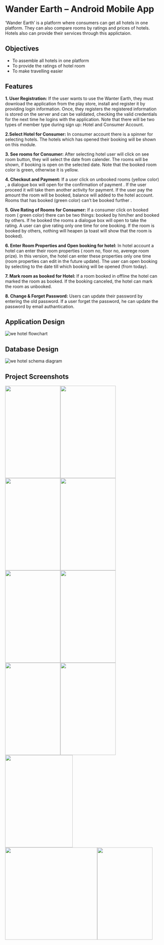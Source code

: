 # Wander Earth – Android Mobile App
‘Wander Earth’ is a platform where consumers can get all hotels in one platform. They can also compare rooms by ratings and prices of hotels. Hotels also can provide their services through this applictaion. 



## Objectives
* To assemble all hotels in one platform
* To provide the ratings of hotel room
* To make travelling easier



## Features

**1. User Registration:** If the user wants to use the Wanter Earth, they must download the application from the play store, install and register it by providing login information. Once, they registers the registered information is stored on the server and can be validated, checking the valid credentials for the next time he logins with the application. Note that there will be two types of member type during sign up: Hotel and Consumer Account.

**2.Select Hotel for Consumer:** In consumer account there is a spinner for selecting hotels. The hotels which has opened their booking will be shown on this module.


**3. See rooms for Consumer:** After selecting hotel user will click on see room button, they will select the date from calender. The rooms will be shown, if booking is open on the selected date. Note that the booked room color is green, otherwise it is yellow.

**4. Checkout and Payment:** If a user click on unbooked rooms (yellow color) , a dialogue box will open for the confirmation of payment . If the user proceed it will take them another activity for payment. If the user pay the amount the room will be booked, balance will added to the hotel account. Rooms that has booked (green color) can’t be booked further .

**5. Give Rating of Rooms for Consumer:** If a consumer click on booked room ( green color) there can be two things: booked by him/her and booked by others. If he booked the rooms a dialogue box will open to take the rating. A user can give rating only one time for one booking. If the room is booked by others, nothing will heapen (a toast will show that the room is booked).

**6. Enter Room Properties and Open booking for hotel:** In hotel account a hotel can enter their room properties ( room no, floor no, averege room prize). In this version, the hotel can enter these properties only one time (room properties can edit in the future update). The user can open booking by selecting to the date till which booking will be opened (from today). 

**7. Mark room as booked for Hotel:** If a room booked in offline the hotel can marked the room as booked. If the booking canceled, the hotel can mark the room as unbooked.

**8. Change & Forget Password:** Users can update their password by entering the old password. If a  user forget the password, he can update the password by email authantication.



## Application Design
![we hotel flowchart](https://user-images.githubusercontent.com/70595051/141676434-ff9f6f2b-53f2-4b7c-8f67-de642407b162.png)



## Database Design
![we hotel schema diagram](https://user-images.githubusercontent.com/70595051/141676489-12c56447-6f37-4afc-93ab-d72a971e5cd1.png)



## Project Screenshots
<img src="https://user-images.githubusercontent.com/70595051/141676605-6c29d713-8e65-4d7a-b291-6e137618cb32.jpg" width="180" height="300"><img src="https://user-images.githubusercontent.com/70595051/141676626-6f4db6cb-ecb7-4a2d-8854-b166f6b79135.jpg" width="180" height="300"><img src="https://user-images.githubusercontent.com/70595051/141676627-36f4aa83-c23a-40f2-8803-41187adcba49.jpg" width="180" height="300"><img src="https://user-images.githubusercontent.com/70595051/141676628-c6c6af05-a48c-49d8-878e-cd9e417b381e.jpg" width="180" height="300"><img src="https://user-images.githubusercontent.com/70595051/141676631-61cd3336-986b-4f0e-aee2-de723db8dc95.jpg" width="180" height="300"><img src="https://user-images.githubusercontent.com/70595051/141676635-65bdcbc9-8263-43aa-9556-456bc24a864b.jpg" width="180" height="300"><img src="https://user-images.githubusercontent.com/70595051/141676637-ca5e593b-e3fe-4afa-be56-a8e054591197.jpg" width="180" height="300"><img src="https://user-images.githubusercontent.com/70595051/141676640-7c81c362-ac32-4089-8792-0dcdbb55149a.jpg" width="180" height="300"><img src="https://user-images.githubusercontent.com/70595051/141676644-618a865b-6200-48c4-b889-751dbcdd072c.jpg" width="220" height="300"><img src="https://user-images.githubusercontent.com/70595051/141676646-f65614c7-fbb1-4340-9d55-1414f214eab1.jpeg" width="300" height="300"><img src="https://user-images.githubusercontent.com/70595051/141676649-430b6e52-1840-43da-b8a2-bde04e4137c4.jpg" width="180" height="300">



